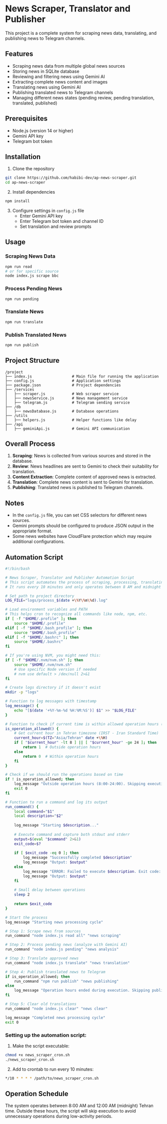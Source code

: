 # News Scraper, Translator and Publisher

This project is a complete system for scraping news data, translating, and publishing news to Telegram channels.

## Features

- Scraping news data from multiple global news sources
- Storing news in SQLite database
- Reviewing and filtering news using Gemini AI
- Extracting complete news content and images
- Translating news using Gemini AI
- Publishing translated news to Telegram channels
- Managing different news states (pending review, pending translation, translated, published)

## Prerequisites

- Node.js (version 14 or higher)
- Gemini API key
- Telegram bot token

## Installation

1. Clone the repository
```bash
git clone https://github.com/habibi-dev/ap-news-scraper.git
cd ap-news-scraper
```

2. Install dependencies
```bash
npm install
```

3. Configure settings in `config.js` file
    - Enter Gemini API key
    - Enter Telegram bot token and channel ID
    - Set translation and review prompts

## Usage

### Scraping News Data
```bash
npm run read
# or for specific source
node index.js scrape bbc
```

### Process Pending News
```bash
npm run pending
```

### Translate News
```bash
npm run translate
```

### Publish Translated News
```bash
npm run publish
```

## Project Structure

```
/project
├── index.js                  # Main file for running the application
├── config.js                 # Application settings
├── package.json              # Project dependencies
├── /services
│   ├── scraper.js            # Web scraper service
│   ├── newsService.js        # News management service
│   ├── telegram.js           # Telegram sending service
├── /db
│   ├── newsDatabase.js       # Database operations
├── /utils
│   ├── helpers.js            # Helper functions like delay
├── /api
│   ├── geminiApi.js          # Gemini API communication
```

## Overall Process

1. **Scraping**: News is collected from various sources and stored in the database.
2. **Review**: News headlines are sent to Gemini to check their suitability for translation.
3. **Content Extraction**: Complete content of approved news is extracted.
4. **Translation**: Complete news content is sent to Gemini for translation.
5. **Publishing**: Translated news is published to Telegram channels.

## Notes

- In the `config.js` file, you can set CSS selectors for different news sources.
- Gemini prompts should be configured to produce JSON output in the appropriate format.
- Some news websites have CloudFlare protection which may require additional configurations.

## Automation Script

```bash
#!/bin/bash

# News Scraper, Translator and Publisher Automation Script
# This script automates the process of scraping, processing, translating and publishing news
# It runs every 10 minutes and only operates between 8 AM and midnight

# Set path to project directory
LOG_FILE="logs/process_$(date +\%Y\%m\%d).log"

# Load environment variables and PATH
# This helps cron to recognize all commands like node, npm, etc.
if [ -f "$HOME/.profile" ]; then
    source "$HOME/.profile"
elif [ -f "$HOME/.bash_profile" ]; then
    source "$HOME/.bash_profile"
elif [ -f "$HOME/.bashrc" ]; then
    source "$HOME/.bashrc"
fi

# If you're using NVM, you might need this:
if [ -f "$HOME/.nvm/nvm.sh" ]; then
    source "$HOME/.nvm/nvm.sh"
    # Use specific Node version if needed
    # nvm use default > /dev/null 2>&1
fi

# Create logs directory if it doesn't exist
mkdir -p "logs"

# Function to log messages with timestamp
log_message() {
    echo "[$(date '+%Y-%m-%d %H:%M:%S')] $1" >> "$LOG_FILE"
}

# Function to check if current time is within allowed operation hours (8:00 AM to 12:00 AM)
is_operation_allowed() {
    # Get current hour in Tehran timezone (IRST - Iran Standard Time)
    current_hour=$(TZ="Asia/Tehran" date +\%H)
    if [ "$current_hour" -lt 8 ] || [ "$current_hour" -ge 24 ]; then
        return 1  # Outside operation hours
    else
        return 0  # Within operation hours
    fi
}

# Check if we should run the operations based on time
if ! is_operation_allowed; then
    log_message "Outside operation hours (8:00-24:00). Skipping execution."
    exit 0
fi

# Function to run a command and log its output
run_command() {
    local command="$1"
    local description="$2"
    
    log_message "Starting $description..."
    
    # Execute command and capture both stdout and stderr
    output=$(eval "$command" 2>&1)
    exit_code=$?
    
    if [ $exit_code -eq 0 ]; then
        log_message "Successfully completed $description"
        log_message "Output: $output"
    else
        log_message "ERROR: Failed to execute $description. Exit code: $exit_code"
        log_message "Output: $output"
    fi
    
    # Small delay between operations
    sleep 2
    
    return $exit_code
}

# Start the process
log_message "Starting news processing cycle"

# Step 1: Scrape news from sources
run_command "node index.js read all" "news scraping"

# Step 2: Process pending news (analyze with Gemini AI)
run_command "node index.js pending" "news analysis"

# Step 3: Translate approved news
run_command "node index.js translate" "news translation"

# Step 4: Publish translated news to Telegram
if is_operation_allowed; then
    run_command "npm run publish" "news publishing"
else
    log_message "Operation hours ended during execution. Skipping publishing."
fi

# Step 5: Clear old translations
run_command "node index.js clear" "news clear"

log_message "Completed news processing cycle"
exit 0
```

### Setting up the automation script:

1. Make the script executable:
```bash
chmod +x news_scraper_cron.sh
./news_scraper_cron.sh
```

2. Add to crontab to run every 10 minutes:
```bash
*/10 * * * * /path/to/news_scraper_cron.sh
```

## Operation Schedule

The system operates between 8:00 AM and 12:00 AM (midnight) Tehran time. Outside these hours, the script will skip execution to avoid unnecessary operations during low-activity periods.
